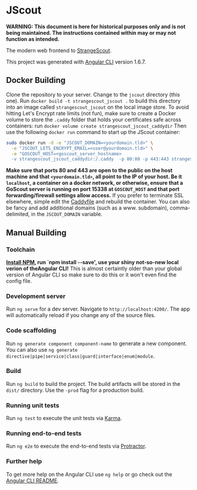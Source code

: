 # JScout

**WARNING: This document is here for historical purposes only and is not being maintained. The instructions contained within may or may not function as intended.**

The modern web frontend to [StrangeScout](https://github.com/strangescout).

This project was generated with [Angular CLI](https://github.com/angular/angular-cli) version 1.6.7.

## Docker Building
Clone the repository to your server. Change to the `jscout` directory (this one). Run `docker build -t strangescout_jscout .` to build this directory into an image called `strangescout_jscout` on the local image store. To avoid hitting Let's Encrypt rate limits (not fun), make sure to create a Docker volume to store the `.caddy` folder that holds your certificates safe across containers: run `docker volume create strangescout_jscout_caddydir` Then use the following `docker run` command to start up the JScout container:

```bash
sudo docker run -d -e "JSCOUT_DOMAIN=<yourdomain.tld>" \
  -e "JSCOUT_LETS_ENCRYPT_EMAIL=<user@yourdomain.tld>" \
  -e "GOSCOUT_HOST=<goscout_server_hostname>
  -v strangescout_jscout_caddydir:/.caddy  -p 80:80 -p 443:443 strangescout_jscout
```

**Make sure that ports 80 and 443 are open to the public on the host machine and that `<yourdomain.tld>`, all point to the IP of your host. Be it `localhost`, a container on a docker network, or otherwise, ensure that a GoScout server is running on port 15338 at `GOSCOUT_HOST` and that port forwarding/firewall settings allow access.** If you prefer to terminate SSL elsewhere, simple edit the [Caddyfile](https://caddyserver.com/docs/tls) and rebuild the container. You can also be fancy and add additional domains (such as a www. subdomain), comma-delimited, in the `JSCOUT_DOMAIN` variable.

## Manual Building
### Toolchain
**[Install NPM](https://www.npmjs.com/get-npm), run `npm install --save', use your shiny not-so-new local verion of theAngular CLI!** This is almost certaintly older than your global version of Angular CLI so make sure to do this or it won't even find the config file.

### Development server

Run `ng serve` for a dev server. Navigate to `http://localhost:4200/`. The app will automatically reload if you change any of the source files.

### Code scaffolding

Run `ng generate component component-name` to generate a new component. You can also use `ng generate directive|pipe|service|class|guard|interface|enum|module`.

### Build

Run `ng build` to build the project. The build artifacts will be stored in the `dist/` directory. Use the `-prod` flag for a production build.

### Running unit tests

Run `ng test` to execute the unit tests via [Karma](https://karma-runner.github.io).

### Running end-to-end tests

Run `ng e2e` to execute the end-to-end tests via [Protractor](http://www.protractortest.org/).

### Further help

To get more help on the Angular CLI use `ng help` or go check out the [Angular CLI README](https://github.com/angular/angular-cli/blob/master/README.md).
